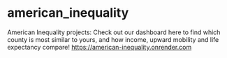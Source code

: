 # american_inequality
American Inequality projects: Check out our dashboard here to find which county is most similar to yours, and how income, upward mobility and life expectancy compare!
https://american-inequality.onrender.com
